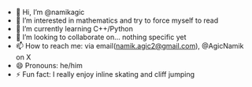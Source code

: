 - 👋 Hi, I’m @namikagic
- 👀 I’m interested in mathematics and try to force myself to read
- 🌱 I’m currently learning C++/Python
- 💞️ I’m looking to collaborate on... nothing specific yet
- 📫 How to reach me: via email(namik.agic2@gmail.com), @AgicNamik on X
- 😄 Pronouns: he/him
- ⚡ Fun fact: I really enjoy inline skating and cliff jumping

<!---
namikagic/namikagic is a ✨ special ✨ repository because its `README.md` (this file) appears on your GitHub profile.
You can click the Preview link to take a look at your changes.
--->
